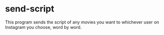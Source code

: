 # send-script
This program sends the script of any movies you want to whichever user on Instagram you choose, word by word.
